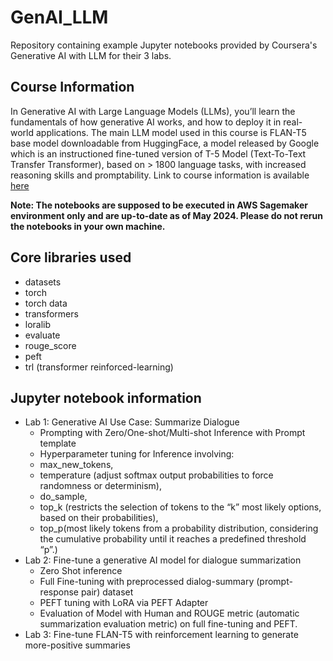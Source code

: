 # GenAI_LLM
Repository containing example Jupyter notebooks provided by Coursera's Generative AI with LLM for their 3 labs. 

## Course Information
In Generative AI with Large Language Models (LLMs), you’ll learn the fundamentals of how generative AI works, and how to deploy it in real-world applications. The main LLM model used in this course is FLAN-T5 base model downloadable from HuggingFace, a model released by Google which is an instructioned fine-tuned version of T-5 Model (Text-To-Text Transfer Transformer), based on > 1800 language tasks, with increased reasoning skills and promptability.
Link to course information is available [here](https://www.coursera.org/learn/generative-ai-with-llms/home/info)


**Note: The notebooks are supposed to be executed in AWS Sagemaker environment only and are up-to-date as of May 2024. Please do not rerun the notebooks in your own machine.**

## Core libraries used
- datasets
- torch
- torch data
- transformers
- loralib
- evaluate
- rouge_score
- peft
- trl (transformer reinforced-learning)


## Jupyter notebook information
- Lab 1: Generative AI Use Case: Summarize Dialogue
  -  Prompting with Zero/One-shot/Multi-shot Inference with Prompt template
  -  Hyperparameter tuning for Inference involving:
    -   max_new_tokens,
    -   temperature (adjust softmax output probabilities to force randomness or determinism),
    -   do_sample,
    -   top_k (restricts the selection of tokens to the “k” most likely options, based on their probabilities),
    -   top_p(most likely tokens from a probability distribution, considering the cumulative probability until it reaches a predefined threshold “p”.)
- Lab 2: Fine-tune a generative AI model for dialogue summarization
  - Zero Shot inference
  - Full Fine-tuning with preprocessed dialog-summary (prompt-response pair) dataset
  - PEFT tuning with LoRA via PEFT Adapter
  - Evaluation of Model with Human and ROUGE metric (automatic summarization evaluation metric) on full fine-tuning and PEFT.
- Lab 3: Fine-tune FLAN-T5 with reinforcement learning to generate more-positive summaries
